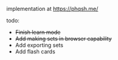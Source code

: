 implementation at https://phqsh.me/

todo:
- ~~Finish learn mode~~
- ~~Add making sets in browser capability~~
- Add exporting sets
- Add flash cards
